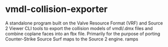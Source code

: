 # vmdl-collision-exporter
A standalone program built on the Valve Resource Format (VRF) and Source 2 Viewer CLI tools to export the collision models of vmdl/.dmx files and combine coplane faces into an fbx file. Primarily for the purpose of porting Counter-Strike Source Surf maps to the Source 2 engine. ramps 
